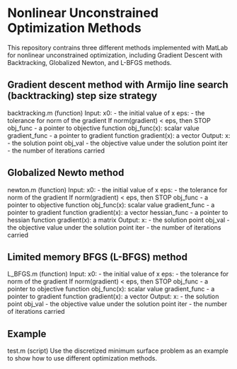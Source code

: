 # Nonlinear Unconstrained Optimization Methods
This repository contrains three different methods implemented with MatLab for nonlinear unconstrained optimization, including Gradient Descent with Backtracking, Globalized Newton, and L-BFGS methods.


## Gradient descent method with Armijo line search (backtracking) step size strategy
  backtracking.m (function)
  Input:
    x0:             - the initial value of x
    eps:            - the tolerance for norm of the gradient
                        If norm(gradient) < eps, then STOP
    obj_func        - a pointer to objective function
                        obj_func(x): scalar value
  gradient_func   - a pointer to gradient function
                      gradient(x): a vector
Output:
  x:              - the solution point
  obj_val         - the objective value under the solution point
  iter            - the number of iterations carried
  
## Globalized Newto method
newton.m (function)
Input:
  x0:             - the initial value of x
  eps:            - the tolerance for norm of the gradient
                      If norm(gradient) < eps, then STOP
  obj_func        - a pointer to objective function
                      obj_func(x): scalar value
  gradient_func   - a pointer to gradient function
                      gradient(x): a vector
  hessian_func    - a pointer to hessian function
                      gradient(x): a matrix
Output:
  x:              - the solution point
  obj_val         - the objective value under the solution point
  iter            - the number of iterations carried
  
## Limited memory BFGS (L-BFGS) method
L_BFGS.m (function)
Input:
  x0:             - the initial value of x
  eps:            - the tolerance for norm of the gradient
                      If norm(gradient) < eps, then STOP
  obj_func        - a pointer to objective function
                      obj_func(x): scalar value
  gradient_func   - a pointer to gradient function
                      gradient(x): a vector
Output:
  x:              - the solution point
  obj_val         - the objective value under the solution point
  iter            - the number of iterations carried

## Example
test.m (script)
Use the discretized minimum surface problem as an example to show how to use different optimization methods.
